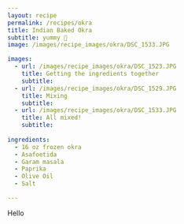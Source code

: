 ```yaml
---
layout: recipe 
permalink: /recipes/okra
title: Indian Baked Okra
subtitle: yummy 🤤
image: /images/recipe_images/okra/DSC_1533.JPG

images:
  - url: /images/recipe_images/okra/DSC_1523.JPG
    title: Getting the ingredients together
    subtitle: 
  - url: /images/recipe_images/okra/DSC_1529.JPG
    title: Mixing
    subtitle: 
  - url: /images/recipe_images/okra/DSC_1533.JPG
    title: All mixed!
    subtitle: 
  
ingredients:
  - 16 oz frozen okra
  - Asafoetida
  - Garam masala
  - Paprika
  - Olive Oil
  - Salt

---
```


Hello

